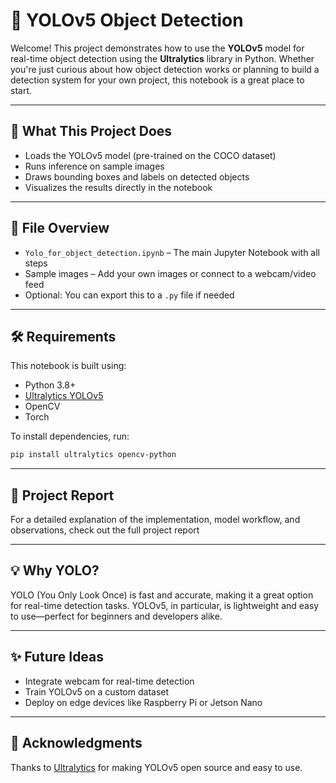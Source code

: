 # 🧠 YOLOv5 Object Detection

Welcome! This project demonstrates how to use the **YOLOv5** model for real-time object detection using the **Ultralytics** library in Python. Whether you're just curious about how object detection works or planning to build a detection system for your own project, this notebook is a great place to start.

---

## 🚀 What This Project Does

* Loads the YOLOv5 model (pre-trained on the COCO dataset)
* Runs inference on sample images
* Draws bounding boxes and labels on detected objects
* Visualizes the results directly in the notebook

---

## 📂 File Overview

* `Yolo_for_object_detection.ipynb` – The main Jupyter Notebook with all steps
* Sample images – Add your own images or connect to a webcam/video feed
* Optional: You can export this to a `.py` file if needed

---

## 🛠️ Requirements

This notebook is built using:

* Python 3.8+
* [Ultralytics YOLOv5](https://github.com/ultralytics/yolov5)
* OpenCV
* Torch

To install dependencies, run:

```bash
pip install ultralytics opencv-python
```

---

## 📄 Project Report

For a detailed explanation of the implementation, model workflow, and observations, check out the full project report

---

## 💡 Why YOLO?

YOLO (You Only Look Once) is fast and accurate, making it a great option for real-time detection tasks. YOLOv5, in particular, is lightweight and easy to use—perfect for beginners and developers alike.

---

## ✨ Future Ideas

* Integrate webcam for real-time detection
* Train YOLOv5 on a custom dataset
* Deploy on edge devices like Raspberry Pi or Jetson Nano

---

## 🙌 Acknowledgments

Thanks to [Ultralytics](https://github.com/ultralytics/yolov5) for making YOLOv5 open source and easy to use.

